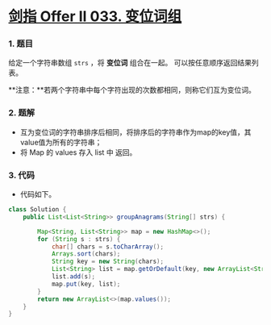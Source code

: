 # [剑指 Offer II 033. 变位词组](https://leetcode.cn/problems/sfvd7V/)

### 1. 题目

给定一个字符串数组 `strs` ，将 **变位词** 组合在一起。 可以按任意顺序返回结果列表。

**注意：**若两个字符串中每个字符出现的次数都相同，则称它们互为变位词。



### 2. 题解

- 互为变位词的字符串排序后相同，将排序后的字符串作为map的key值，其value值为所有的字符串；
- 将 Map 的 values 存入 list 中 返回。



### 3. 代码

- 代码如下。

```java
class Solution {
    public List<List<String>> groupAnagrams(String[] strs) {

        Map<String, List<String>> map = new HashMap<>();
        for (String s : strs) {
            char[] chars = s.toCharArray();
            Arrays.sort(chars);
            String key = new String(chars);
            List<String> list = map.getOrDefault(key, new ArrayList<String>());
            list.add(s);
            map.put(key, list);
        }
        return new ArrayList<>(map.values());
    }
}
```